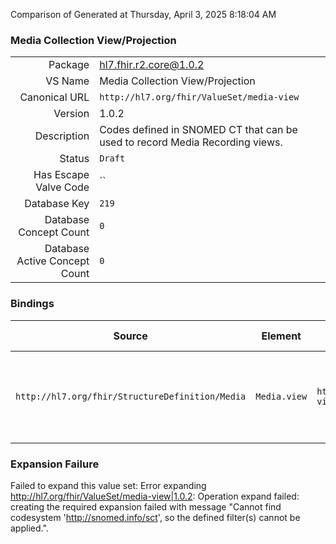 Comparison of 
Generated at Thursday, April 3, 2025 8:18:04 AM

### Media Collection View/Projection

|      |     |
| ---: | --- |
| Package | hl7.fhir.r2.core@1.0.2 |
| VS Name | Media Collection View/Projection |
| Canonical URL | `http://hl7.org/fhir/ValueSet/media-view` |
| Version | 1.0.2 |
| Description | Codes defined in SNOMED CT that can be used to record Media Recording views. |
| Status | `Draft` |
| Has Escape Valve Code | `` |
| Database Key | `219` |
| Database Concept Count | `0` |
| Database Active Concept Count | `0` |
### Bindings

| Source | Element | Binding | Strength | Element Short |
| ------ | ------- | ------- | -------- | ------------- |
| `http://hl7.org/fhir/StructureDefinition/Media` | `Media.view` | `http://hl7.org/fhir/ValueSet/media-view` | `Example` | Imaging view, e.g. Lateral or Antero-posterior |

### Expansion Failure

Failed to expand this value set: Error expanding http://hl7.org/fhir/ValueSet/media-view|1.0.2: Operation expand failed: creating the required expansion failed with message "Cannot find codesystem 'http://snomed.info/sct', so the defined filter(s) cannot be applied.".

